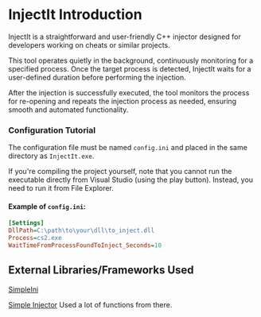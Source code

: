 # InjectIt Introduction

InjectIt is a straightforward and user-friendly C++ injector designed for developers working on cheats or similar projects.

This tool operates quietly in the background, continuously monitoring for a specified process. Once the target process is detected, InjectIt waits for a user-defined duration before performing the injection.

After the injection is successfully executed, the tool monitors the process for re-opening and repeats the injection process as needed, ensuring smooth and automated functionality.

### Configuration Tutorial

The configuration file must be named `config.ini` and placed in the same directory as `InjectIt.exe`.

If you're compiling the project yourself, note that you cannot run the executable directly from Visual Studio (using the play button). Instead, you need to run it from File Explorer.

#### Example of `config.ini`:
```ini
[Settings]
DllPath=C:\path\to\your\dll\to_inject.dll
Process=cs2.exe
WaitTimeFromProcessFoundToInject_Seconds=10
```

## External Libraries/Frameworks Used
[SimpleIni](https://github.com/brofield/simpleini)

[Simple Injector](https://github.com/adamhlt/DLL-Injector) Used a lot of functions from there.
